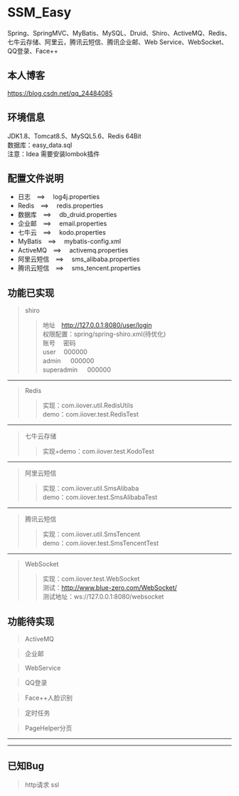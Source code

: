 # SSM_Easy
Spring、SpringMVC、MyBatis、MySQL、Druid、Shiro、ActiveMQ、Redis、七牛云存储、阿里云，腾讯云短信、腾讯企业邮、Web Service、WebSocket、QQ登录、Face++

## 本人博客
https://blog.csdn.net/qq_24484085

## 环境信息
JDK1.8、Tomcat8.5、MySQL5.6、Redis 64Bit  
数据库：easy_data.sql  
注意：Idea 需要安装lombok插件


## 配置文件说明
* 日志　==> 　log4j.properties
* Redis　==> 　redis.properties
* 数据库　==>  　db_druid.properties
* 企业邮　==> 　email.properties
* 七牛云　==> 　kodo.properties
* MyBatis　==> 　mybatis-config.xml
* ActiveMQ　==> 　activemq.properties 
* 阿里云短信　==> 　sms_alibaba.properties
* 腾讯云短信　==> 　sms_tencent.properties


## 功能已实现
>shiro
>>地址　http://127.0.0.1:8080/user/login  
>>权限配置：spring/spring-shiro.xml(待优化)  
>> 账号   　密码   
  user	 　000000   
  admin	  　 000000     
  superadmin 　	000000  
------
>Redis
>>实现：com.iiover.util.RedisUtils  
>>demo：com.iiover.test.RedisTest
------
>七牛云存储
>>实现+demo：com.iiover.test.KodoTest
------
>阿里云短信
>>实现：com.iiover.util.SmsAlibaba  
>>demo：com.iiover.test.SmsAlibabaTest
------
>腾讯云短信
>>实现：com.iiover.util.SmsTencent  
>>demo：com.iiover.test.SmsTencentTest
------
>WebSocket
>>实现：com.iiover.test.WebSocket  
>>测试：http://www.blue-zero.com/WebSocket/  
>>测试地址：ws://127.0.0.1:8080/websocket

## 功能待实现
>ActiveMQ  

>企业邮  

>WebService  

>QQ登录

>Face++人脸识别   

>定时任务  

>PageHelper分页
------
------
## 已知Bug
>http请求 ssl



